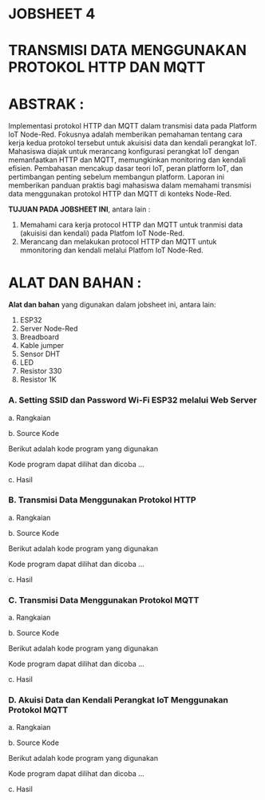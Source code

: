 # JOBSHEET 4
# TRANSMISI DATA MENGGUNAKAN PROTOKOL HTTP DAN MQTT
# ABSTRAK	:

Implementasi protokol HTTP dan MQTT dalam transmisi data pada Platform IoT Node-Red. Fokusnya adalah memberikan pemahaman tentang cara kerja kedua protokol tersebut untuk akuisisi data dan kendali perangkat IoT. Mahasiswa diajak untuk merancang konfigurasi perangkat IoT dengan memanfaatkan HTTP dan MQTT, memungkinkan monitoring dan kendali efisien. Pembahasan mencakup dasar teori IoT, peran platform IoT, dan pertimbangan penting sebelum membangun platform. Laporan ini memberikan panduan praktis bagi mahasiswa dalam memahami transmisi data menggunakan protokol HTTP dan MQTT di konteks Node-Red.

**TUJUAN PADA JOBSHEET INI**, antara lain	:

1.	Memahami cara kerja protocol HTTP dan MQTT untuk tranmisi data (akuisisi dan kendali) pada Platfom IoT Node-Red.
2.	Merancang dan melakukan protocol HTTP dan MQTT untuk mmonitoring dan kendali melalui Platfom IoT Node-Red.
# ALAT DAN BAHAN	:
**Alat dan bahan** yang digunakan dalam jobsheet ini, antara lain:
1.	ESP32 
2.	Server Node-Red
3.	Breadboard
4.	Kable jumper
5.	Sensor DHT
6.	LED
7.	Resistor 330
8.	Resistor 1K

### A.	Setting SSID dan Password Wi-Fi ESP32 melalui Web Server
a.	Rangkaian

b.	Source Kode

Berikut adalah kode program yang digunakan

Kode program dapat dilihat dan dicoba …

c.	Hasil 

### B.	Transmisi Data Menggunakan Protokol HTTP
a.	Rangkaian

b.	Source Kode

Berikut adalah kode program yang digunakan

Kode program dapat dilihat dan dicoba …

c.	Hasil 

### C.	Transmisi Data Menggunakan Protokol MQTT
a.	Rangkaian

b.	Source Kode

Berikut adalah kode program yang digunakan

Kode program dapat dilihat dan dicoba …

c.	Hasil 

### D.	Akuisi Data dan Kendali Perangkat IoT Menggunakan Protokol MQTT
a.	Rangkaian

b.	Source Kode

Berikut adalah kode program yang digunakan

Kode program dapat dilihat dan dicoba …

c.	Hasil 
